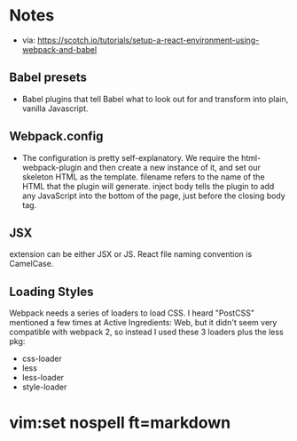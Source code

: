 # Notes

- via: https://scotch.io/tutorials/setup-a-react-environment-using-webpack-and-babel

## Babel presets
- Babel plugins that tell Babel what to look out for and
transform into plain, vanilla Javascript.

## Webpack.config
- The configuration is pretty self-explanatory. We require the
html-webpack-plugin and then create a new instance of it, and set our
skeleton HTML as the template. filename refers to the name of the HTML
that the plugin will generate. inject body tells the plugin to add any
JavaScript into the bottom of the page, just before the closing body
tag.

## JSX
extension can be either JSX or JS. React file naming convention is CamelCase.

## Loading Styles
Webpack needs a series of loaders to load CSS. I heard "PostCSS"
mentioned a few times at Active Ingredients: Web, but it didn't seem
very compatible with webpack 2, so instead I used these 3 loaders plus the less pkg:

- css-loader
- less
- less-loader
- style-loader

# vim:set nospell ft=markdown

